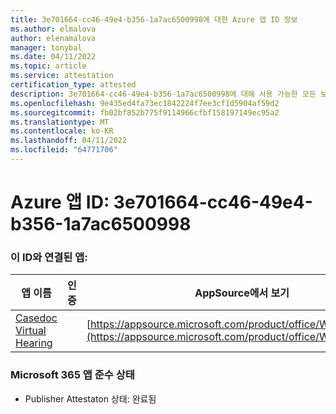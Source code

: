 ```yaml
---
title: 3e701664-cc46-49e4-b356-1a7ac6500998에 대한 Azure 앱 ID 정보
ms.author: elmalova
author: elenamalova
manager: tonybal
ms.date: 04/11/2022
ms.topic: article
ms.service: attestation
certification_type: attested
description: 3e701664-cc46-49e4-b356-1a7ac6500998에 대해 사용 가능한 모든 보안 및 규정 준수 정보입니다.
ms.openlocfilehash: 9e435ed4fa73ec1842224f7ee3cf1d5904af59d2
ms.sourcegitcommit: fb02bf852b775f9114966cfbf158197149ec95a2
ms.translationtype: MT
ms.contentlocale: ko-KR
ms.lasthandoff: 04/11/2022
ms.locfileid: "64771706"
---
```

# <a name="azure-app-id-3e701664-cc46-49e4-b356-1a7ac6500998"></a>Azure 앱 ID: 3e701664-cc46-49e4-b356-1a7ac6500998


### <a name="apps-associated-with-this-id"></a>이 ID와 연결된 앱:
| **앱 이름** | **인증** | **AppSource에서 보기** |
|--------------|---------------|-----------------------|
| [Casedoc Virtual Hearing](../forward/WA200003164.md) |  | [https://appsource.microsoft.com/product/office/WA200003164](https://appsource.microsoft.com/product/office/WA200003164) |

### <a name="microsoft-365-app-compliance-status"></a>Microsoft 365 앱 준수 상태
- Publisher Attestaton 상태: 완료됨
